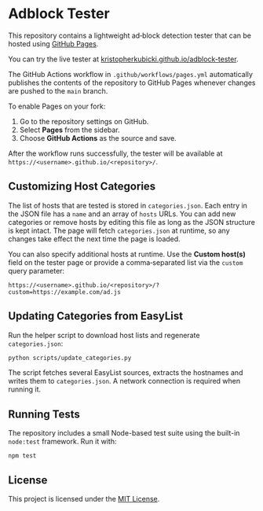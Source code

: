 # Adblock Tester

This repository contains a lightweight ad‑block detection tester that can be hosted using [GitHub Pages](https://pages.github.com/).

You can try the live tester at [kristopherkubicki.github.io/adblock-tester](https://kristopherkubicki.github.io/adblock-tester/).

The GitHub Actions workflow in `.github/workflows/pages.yml` automatically publishes the contents of the repository to GitHub Pages whenever changes are pushed to the `main` branch.

To enable Pages on your fork:

1. Go to the repository settings on GitHub.
2. Select **Pages** from the sidebar.
3. Choose **GitHub Actions** as the source and save.

After the workflow runs successfully, the tester will be available at `https://<username>.github.io/<repository>/`.

## Customizing Host Categories

The list of hosts that are tested is stored in `categories.json`. Each entry in
the JSON file has a `name` and an array of `hosts` URLs. You can add new
categories or remove hosts by editing this file as long as the JSON structure is
kept intact. The page will fetch `categories.json` at runtime, so any changes
take effect the next time the page is loaded.

You can also specify additional hosts at runtime. Use the **Custom host(s)**
field on the tester page or provide a comma‑separated list via the `custom`
query parameter:

```
https://<username>.github.io/<repository>/?custom=https://example.com/ad.js
```


## Updating Categories from EasyList

Run the helper script to download host lists and regenerate `categories.json`:

```bash
python scripts/update_categories.py
```

The script fetches several EasyList sources, extracts the hostnames and writes
them to `categories.json`. A network connection is required when running it.


## Running Tests

The repository includes a small Node-based test suite using the built-in
`node:test` framework. Run it with:

```
npm test
```

## License

This project is licensed under the [MIT License](LICENSE).
